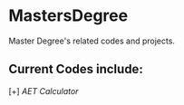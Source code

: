 # MastersDegree
Master Degree's related codes and projects.

## Current Codes include:
 [+] *AET Calculator*

